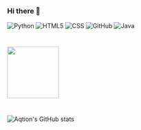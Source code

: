### Hi there 👋
![Python](https://img.shields.io/badge/-Python-333333?style=flat&logo=python)
![HTML5](https://img.shields.io/badge/-HTML5-333333?style=flat&logo=HTML5)
![CSS](https://img.shields.io/badge/-CSS-333333?style=flat&logo=CSS3&logoColor=1572B6)
![GitHub](https://img.shields.io/badge/-GitHub-333333?style=flat&logo=github)
![Java](https://img.shields.io/badge/-Java-333333?style=flat&logo=Java&logoColor=007396)

<div align="left" style="margin: 40px 0">
    <a href="https://github.com/KaivalSShah/github-profile-views-counter">
        <img width="120px" src="https://komarev.com/ghpvc/?username=Aqtion0729&color=DE002D">
    </a>
</div>


![Aqtion's GitHub stats](https://github-readme-stats.vercel.app/api?username=Aqtion&count_private=true&show_icons=true&theme=radical)

<!--START_SECTION:waka-->
<!--END_SECTION:waka-->

<!--
**Aqtion/Aqtion** is a ✨ _special_ ✨ repository because its `README.md` (this file) appears on your GitHub profile.

Here are some ideas to get you started:


- 🔭 I’m currently working on ...
- 🌱 I’m currently learning ...
- 👯 I’m looking to collaborate on ...
- 🤔 I’m looking for help with ...
- 💬 Ask me about ...
- 📫 How to reach me: ...
- 😄 Pronouns: ...
- ⚡ Fun fact: ...
-->
